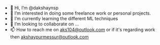 - 👋 Hi, I’m @dakshaynsp
- 👀 I’m interested in doing some freelance work or personal projects.
- 🌱 I’m currently learning the different ML techniques 
- 💞️ I’m looking to collaborate on ...
- 📫 How to reach me on aks104@outlook.com or if it's regarding work then akshaypurmessur@outlook.com

<!---
dakshaynsp/dakshaynsp is a ✨ special ✨ repository because its `README.md` (this file) appears on your GitHub profile.
You can click the Preview link to take a look at your changes.
--->
